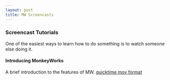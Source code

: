 ```yaml
---
layout: post
title: MW Screencasts
---
```


### Screencast Tutorials ###

One of the easiest ways to learn how to do something is to watch someone else doing it.

#### Introducing MonkeyWorks ####

A brief introduction to the features of MW.  [quicktime mov format](http://public.coxlab.org/mw/Tutorial1.mov)
